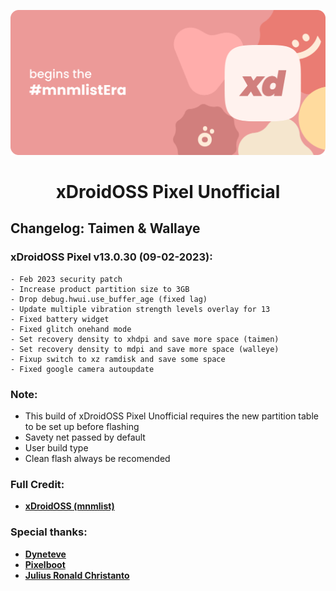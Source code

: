 ![banner](https://github.com/xDroidOSS-Pixel/Changelog/raw/main/banner.png)

<h1 align="center"> xDroidOSS Pixel Unofficial </h1> 

## Changelog: Taimen & Wallaye

### xDroidOSS Pixel v13.0.30 (09-02-2023):
```
- Feb 2023 security patch
- Increase product partition size to 3GB 
- Drop debug.hwui.use_buffer_age (fixed lag)
- Update multiple vibration strength levels overlay for 13
- Fixed battery widget
- Fixed glitch onehand mode
- Set recovery density to xhdpi and save more space (taimen)
- Set recovery density to mdpi and save more space (walleye)
- Fixup switch to xz ramdisk and save some space
- Fixed google camera autoupdate
```
### Note:
- This build of xDroidOSS Pixel Unofficial requires the new partition table to be set up before flashing
- Savety net passed by default
- User build type
- Clean flash always be recomended

### Full Credit:
* [**xDroidOSS (mnmlist)**](https://github.com/xdroid-oss)

### Special thanks:
* [**Dyneteve**](https://github.com/Dyneteve)
* [**Pixelboot**](https://github.com/PixelBoot)
* [**Julius Ronald Christanto**](https://github.com/jrjmt)
